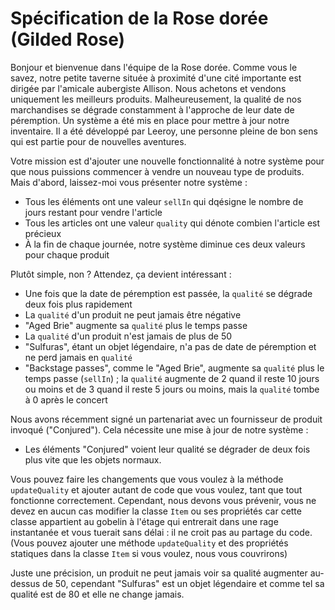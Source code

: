 # Spécification de la Rose dorée (Gilded Rose)

Bonjour et bienvenue dans l'équipe de la Rose dorée. Comme vous le savez, notre petite taverne située à proximité d'une cité importante est dirigée par l'amicale aubergiste Allison. Nous achetons et vendons uniquement les meilleurs produits. Malheureusement, la qualité de nos marchandises se dégrade constamment à l'approche de leur date de péremption. Un système a été mis en place pour mettre à jour notre inventaire. Il a été développé par Leeroy, une personne pleine de bon sens qui est partie pour de nouvelles aventures.

Votre mission est d'ajouter une nouvelle fonctionnalité à notre système pour que nous puissions commencer à vendre un nouveau type de produits. Mais d'abord, laissez-moi vous présenter notre système :

- Tous les éléments ont une valeur `sellIn` qui dqésigne le nombre de jours restant pour vendre l'article
- Tous les articles ont une valeur `quality` qui dénote combien l'article est précieux
- À la fin de chaque journée, notre système diminue ces deux valeurs pour chaque produit

Plutôt simple, non ? Attendez, ça devient intéressant :

- Une fois que la date de péremption est passée, la `qualité` se dégrade deux fois plus rapidement
- La `qualité` d'un produit ne peut jamais être négative
- "Aged Brie" augmente sa `qualité` plus le temps passe
- La `qualité` d'un produit n'est jamais de plus de 50
- "Sulfuras", étant un objet légendaire, n'a pas de date de péremption et ne perd jamais en `qualité`
- "Backstage passes", comme le "Aged Brie", augmente sa `qualité` plus le temps passe (`sellIn`) ; la `qualité` augmente de 2 quand il reste 10 jours ou moins et de 3 quand il reste 5 jours ou moins, mais la `qualité` tombe à 0 après le concert

Nous avons récemment signé un partenariat avec un fournisseur de produit invoqué ("Conjured"). Cela nécessite une mise à jour de notre système :

- Les éléments "Conjured" voient leur qualité se dégrader de deux fois plus vite que les objets normaux.

Vous pouvez faire les changements que vous voulez à la méthode `updateQuality` et ajouter autant de code que vous voulez, tant que tout fonctionne correctement.
Cependant, nous devons vous prévenir, vous ne devez en aucun cas modifier la classe `Item` ou ses propriétés car cette classe appartient au gobelin à l'étage qui entrerait dans une rage instantanée et vous tuerait sans délai : il ne croit pas au partage du code. (Vous pouvez ajouter une méthode `updateQuality` et des propriétés statiques dans la classe `Item` si vous voulez, nous vous couvrirons)

Juste une précision, un produit ne peut jamais voir sa qualité augmenter au-dessus de 50, cependant "Sulfuras" est un objet légendaire et comme tel sa qualité est de 80 et elle ne change jamais.
